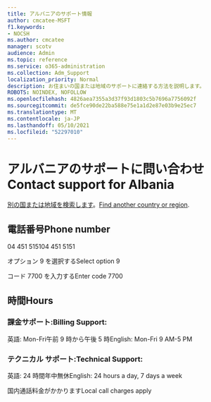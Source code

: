 ```yaml
---
title: アルバニアのサポート情報
author: cmcatee-MSFT
f1.keywords:
- NOCSH
ms.author: cmcatee
manager: scotv
audience: Admin
ms.topic: reference
ms.service: o365-administration
ms.collection: Adm_Support
localization_priority: Normal
description: お住まいの国または地域のサポートに連絡する方法を説明します。
ROBOTS: NOINDEX, NOFOLLOW
ms.openlocfilehash: 4826aea7355a3d37f93d1803c5b7696a7756092f
ms.sourcegitcommit: de5fce90de22ba588e75e1a1d2e87e03b9e25ec7
ms.translationtype: MT
ms.contentlocale: ja-JP
ms.lasthandoff: 05/10/2021
ms.locfileid: "52297010"
---
```

# <a name="contact-support-for-albania"></a><span data-ttu-id="7bd8c-103">アルバニアのサポートに問い合わせ</span><span class="sxs-lookup"><span data-stu-id="7bd8c-103">Contact support for Albania</span></span>

<span data-ttu-id="7bd8c-104">[別の国または地域を検索します](../../business-video/get-help-support.md)。</span><span class="sxs-lookup"><span data-stu-id="7bd8c-104">[Find another country or region](../../business-video/get-help-support.md).</span></span>

## <a name="phone-number"></a><span data-ttu-id="7bd8c-105">電話番号</span><span class="sxs-lookup"><span data-stu-id="7bd8c-105">Phone number</span></span>
<span data-ttu-id="7bd8c-106">04 451 5151</span><span class="sxs-lookup"><span data-stu-id="7bd8c-106">04 451 5151</span></span>

<span data-ttu-id="7bd8c-107">オプション 9 を選択する</span><span class="sxs-lookup"><span data-stu-id="7bd8c-107">Select option 9</span></span>

<span data-ttu-id="7bd8c-108">コード 7700 を入力する</span><span class="sxs-lookup"><span data-stu-id="7bd8c-108">Enter code 7700</span></span>

## <a name="hours"></a><span data-ttu-id="7bd8c-109">時間</span><span class="sxs-lookup"><span data-stu-id="7bd8c-109">Hours</span></span>
### <a name="billing-support"></a><span data-ttu-id="7bd8c-110">課金サポート:</span><span class="sxs-lookup"><span data-stu-id="7bd8c-110">Billing Support:</span></span>

<span data-ttu-id="7bd8c-111">英語: Mon-Fri午前 9 時から午後 5 時</span><span class="sxs-lookup"><span data-stu-id="7bd8c-111">English: Mon-Fri 9 AM-5 PM</span></span>

### <a name="technical-support"></a><span data-ttu-id="7bd8c-112">テクニカル サポート:</span><span class="sxs-lookup"><span data-stu-id="7bd8c-112">Technical Support:</span></span>

<span data-ttu-id="7bd8c-113">英語: 24 時間年中無休</span><span class="sxs-lookup"><span data-stu-id="7bd8c-113">English: 24 hours a day, 7 days a week</span></span>

<span data-ttu-id="7bd8c-114">国内通話料金がかかります</span><span class="sxs-lookup"><span data-stu-id="7bd8c-114">Local call charges apply</span></span>
